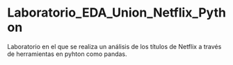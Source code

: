 # Laboratorio_EDA_Union_Netflix_Python
Laboratorio en el que se realiza un análisis de los títulos de Netflix a través de herramientas en pyhton como pandas.
